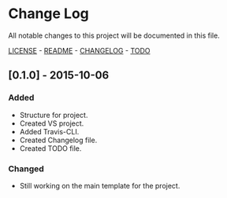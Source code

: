 # Change Log

All notable changes to this project will be documented in this file.

[LICENSE](../blob/master/LICENSE) - [README](../blob/master/README.md) - [CHANGELOG](../blob/master/CHANGELOG.md) - [TODO](../blob/master/TODO.md)

## [0.1.0] - 2015-10-06
### Added
- Structure for project.
- Created VS project.
- Added Travis-CLI.
- Created Changelog file.
- Created TODO file.

### Changed
- Still working on the main template for the project.
